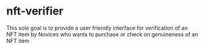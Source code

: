 # nft-verifier
This sole goal is to provide a  user friendly interface for verification of an NFT item by  Novices who wants to purchase or check on genuineness of an NFT item
